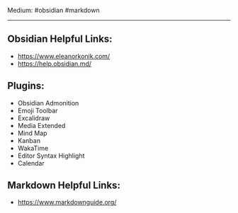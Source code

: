 Medium: #obsidian #markdown
___

## Obsidian Helpful Links:
- https://www.eleanorkonik.com/
- https://help.obsidian.md/

## Plugins:
- Obsidian Admonition
- Emoji Toolbar
- Excalidraw
- Media Extended
- Mind Map
- Kanban
- WakaTime
- Editor Syntax Highlight
- Calendar

## Markdown Helpful Links:
- https://www.markdownguide.org/